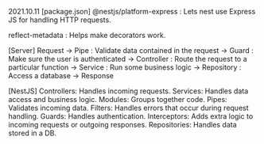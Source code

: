 2021.10.11
[package.json]
@nestjs/platform-express
 : Lets nest use Express JS for handling HTTP requests.

reflect-metadata
 : Helps make decorators work.

[Server]
Request ->
Pipe : Validate data contained in the request -> 
Guard : Make sure the user is authenticated ->
Controller : Route the request to a particular function ->
Service : Run some business logic ->
Repository : Access a database ->
Response

[NestJS]
Controllers: Handles incoming requests.
Services: Handles data access and business logic.
Modules: Groups together code.
Pipes: Validates incoming data.
Filters: Handles errors that occur during request handling.
Guards: Handles authentication.
Interceptors: Adds extra logic to incoming requests or outgoing responses.
Repositories: Handles data stored in a DB.

